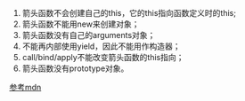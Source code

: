 1. 箭头函数不会创建自己的this，它的this指向函数定义时的this;
2. 箭头函数不能用new来创建对象；
3. 箭头函数没有自己的arguments对象；
4. 不能再内部使用yield，因此不能用作构造器；
5. call/bind/apply不能改变箭头函数的this指向；
6. 箭头函数没有prototype对象。

[参考mdn](https://developer.mozilla.org/zh-CN/docs/Web/JavaScript/Reference/Functions/Arrow_functions)
